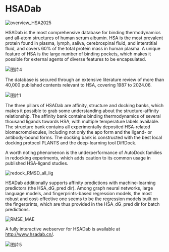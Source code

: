 # HSADab

![overview_HSA2025](https://github.com/user-attachments/assets/6d782646-f6ae-42e8-9cda-e10882bb92e7)

HSADab is the most comprehensive database for binding thermodynamics and all-atom structures of human serum albumin. HSA is the most prevalent protein found in plasma, lymph, saliva, cerebrospinal fluid, and interstitial fluid, and covers 60% of the total protein mass in human plasma. A unique feature of HSA is the large number of binding pockets, which makes it possible for external agents of diverse features to be encapsulated. 

![图片4](https://github.com/user-attachments/assets/49d24ad2-987a-4110-8491-5ffd52f59b2f)

The database is secured through an extensive literature review of more than 40,000 published contents relevant to HSA, covering 1987 to 2024.06. 

![图片1](https://github.com/user-attachments/assets/d255d396-5d80-472d-881a-85985fd30ecd)

The three pillars of HSADab are affinity, structure and docking banks, which makes it possible to grab some understanding about the structure-affinity relationship. The affinity bank contains binding thermodynamics of several thousand ligands towards HSA, with multiple temperature labels available. The structure bank contains all experimentally deposited HSA-related biomacromolecules, including not only the apo form and the ligand- or antibody-bound forms. The docking bank is constructed with the best local docking protocol PLANTS and the deep-learning tool DiffDock. 

A worth noting phenomenon is the underperformance of AutoDock families in redocking experiments, which adds caution to its common usage in published HSA-ligand studies. 

![redock_RMSD_all_lig](https://github.com/user-attachments/assets/e728d865-3b81-423e-ba51-fb03de300515)

HSADab additionally supports affinity predictions with machine-learning predictors (the HSA_dG_pred dir). Among graph neural networks, large language models, and fingerprints-based regression models, the most robust and cost-effective one seems to be the regression models built on the fingerprints, which are thus provided in the HSA_dG_pred dir for batch predictions. 

![RMSE_MAE](https://github.com/user-attachments/assets/2effc1a7-19cd-4621-b95b-e769a0287996)

A fully interactive webserver for HSADab is available at http://www.hsadab.cn/. 

![图片5](https://github.com/user-attachments/assets/4faa9ce5-f541-4c27-9e68-7527e07cc7a2)
